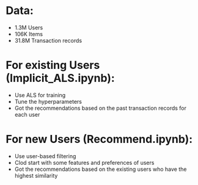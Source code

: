 # Data:
- 1.3M Users
- 106K Items
- 31.8M Transaction records

# For existing Users (Implicit_ALS.ipynb):
- Use ALS for training
- Tune the hyperparameters
- Got the recommendations based on the past transaction records for each user

# For new Users (Recommend.ipynb):
- Use user-based filtering 
- Clod start with some features and preferences of users
- Got the recommendations based on the existing users who have the highest similarity

